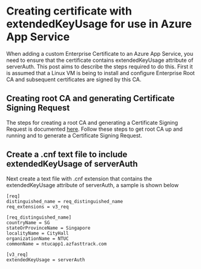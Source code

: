 # Creating certificate with extendedKeyUsage for use in Azure App Service

When adding a custom Enterprise Certificate to an Azure App Service, you need to ensure that the certificate contains extendedKeyUsage attribute of serverAuth. This post aims to describe the steps required to do this. First it is assumed that a Linux VM is being to install and configure Enterprise Root CA and subsequent certificates are signed by this CA.

## Creating root CA and generating Certificate Signing Request

The steps for creating a root CA and generating a Certificate Signing Request is documented [here](https://learn.microsoft.com/en-us/azure/application-gateway/self-signed-certificates). Follow these steps to get root CA up and running and to generate a Certificate Signing Request.


## Create a .cnf text file to include extendedKeyUsage of serverAuth

Next create a text file with .cnf extension that contains the extendedKeyUsage attribute of serverAuth, a sample is shown below

```
[req]
distinguished_name = req_distinguished_name
req_extensions = v3_req

[req_distinguished_name]
countryName = SG
stateOrProvinceName = Singapore
localityName = CityHall
organizationName = NTUC
commonName = ntucapp1.azfasttrack.com

[v3_req]
extendedKeyUsage = serverAuth
```
